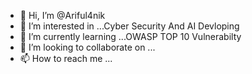 - 👋 Hi, I’m @Ariful4nik
- 👀 I’m interested in ...Cyber Security And AI Devloping
- 🌱 I’m currently learning ...OWASP TOP 10 Vulnerabilty
- 💞️ I’m looking to collaborate on ...
- 📫 How to reach me ...

<!---
Ariful4nik/Ariful4nik is a ✨ special ✨ repository because its `README.md` (this file) appears on your GitHub profile.
You can click the Preview link to take a look at your changes.
--->
